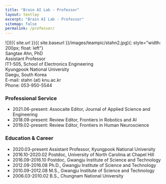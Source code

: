 ```yaml
---
title: "Brain AI Lab - Professor"
layout: textlay
excerpt: "Brain AI Lab - Professor"
sitemap: false
permalink: /professor/
---
```


![]({{ site.url }}{{ site.baseurl }}/images/teampic/stahn2.jpg){: style="width: 200px; float: left"}
<br/>
Sangtae Ahn, PhD <br/>
Assistant Professor <br/>
IT1-505, School of Electronics Engineering<br/>
Kyungpook National University<br/>
Daegu, South Korea<br/>
E-mail: stahn (at) knu.ac.kr<br/>
Phone: 053-950-5544<br/>



### Professional Service
- 2021.06-present: Assocaite Editor, Journal of Applied Science and Engineering
- 2018.09-present: Review Editor, Frontiers in Robotics and AI
- 2019.02-present: Review Editor, Frontiers in Human Neuroscience

### Education & Career
- 2020.03-present Assistant Professor, Kyungpook National University
- 2016.10-2020.02 Postdoc, University of North Carolina at Chapel Hill
- 2016.09-2016.10 Postdoc, Gwangju Institute of Science and Technology
- 2012.09-2016.08 Ph.D., Gwangju Institute of Science and Technology
- 2010.09-2012.08 M.S., Gwangju Institute of Science and Technology
- 2006.03-2010.02 B.S., Chungnam National University




   
